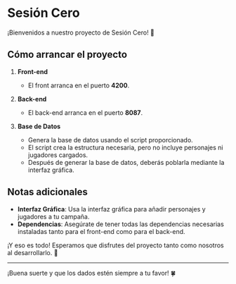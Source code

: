 # Sesión Cero

¡Bienvenidos a nuestro proyecto de Sesión Cero! 🐉

## Cómo arrancar el proyecto

1. **Front-end**
   - El front arranca en el puerto **4200**.
  
2. **Back-end**
   - El back-end arranca en el puerto **8087**.

3. **Base de Datos**
   - Genera la base de datos usando el script proporcionado.
   - El script crea la estructura necesaria, pero no incluye personajes ni jugadores cargados.
   - Después de generar la base de datos, deberás poblarla mediante la interfaz gráfica.

## Notas adicionales

- **Interfaz Gráfica**: Usa la interfaz gráfica para añadir personajes y jugadores a tu campaña.
- **Dependencias**: Asegúrate de tener todas las dependencias necesarias instaladas tanto para el front-end como para el back-end.

¡Y eso es todo! Esperamos que disfrutes del proyecto tanto como nosotros al desarrollarlo. 🎲

---
¡Buena suerte y que los dados estén siempre a tu favor! 🍀
